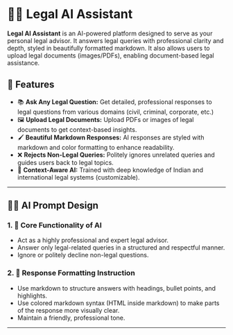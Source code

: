 # 🧑‍⚖️ Legal AI Assistant

**Legal AI Assistant** is an AI-powered platform designed to serve as your personal legal advisor. It answers legal queries with professional clarity and depth, styled in beautifully formatted markdown. It also allows users to upload legal documents (images/PDFs), enabling document-based legal assistance.

## 🚀 Features

- 📚 **Ask Any Legal Question:** Get detailed, professional responses to legal questions from various domains (civil, criminal, corporate, etc.)
- 🖼️ **Upload Legal Documents:** Upload PDFs or images of legal documents to get context-based insights.
- 🖌️ **Beautiful Markdown Responses:** AI responses are styled with markdown and color formatting to enhance readability.
- ❌ **Rejects Non-Legal Queries:** Politely ignores unrelated queries and guides users back to legal topics.
- 🧠 **Context-Aware AI:** Trained with deep knowledge of Indian and international legal systems (customizable).

---

## 🧑‍⚖️ AI Prompt Design

### 1. 🧩 Core Functionality of AI

- Act as a highly professional and expert legal advisor.
- Answer only legal-related queries in a structured and respectful manner.
- Ignore or politely decline non-legal questions.

### 2. 🎨 Response Formatting Instruction

- Use markdown to structure answers with headings, bullet points, and highlights.
- Use colored markdown syntax (HTML inside markdown) to make parts of the response more visually clear.
- Maintain a friendly, professional tone.

---
